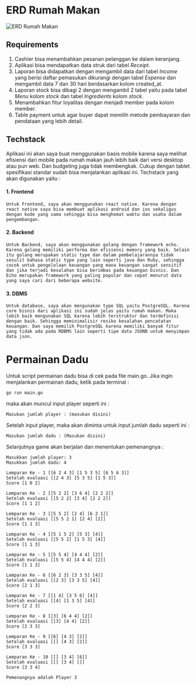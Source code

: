 # ERD Rumah Makan

![ERD Rumah Makan](/backend-30-Aug-23/ERD%20Rrumah%20Makan.png)

## Requirements

1. Cashier bisa menambahkan pesanan pelanggan ke dalam keranjang.
2. Aplikasi bisa mendapatkan data struk dari tabel _Receipt_.
3. Laporan bisa didapatkan dengan mengambil data dari tabel _Income_ yang berisi daftar pemasukan dikurangi dengan tabel _Expense_ dan mengambil data 7 dan 30 hari berdasarkan kolom created_at.
4. Laporan stock bisa dibagi 2 dengan mengambil 2 tabel yaitu pada tabel _Menu_ kolom _stock_ dan tabel _Ingredients_ kolom _stock_.
5. Menambahkan fitur loyalitas dengan menjadi member pada kolom member.
6. Table payment untuk agar buyer dapat memilih metode pembayaran dan pendataan yang lebih detail.

## Techstack

Aplikasi ini akan saya buat menggunakan basis mobile karena saya melihat efisiensi dari mobile pada rumah makan jauh lebih baik dari versi desktop atau pun web. Dan budgeting juga tidak membengkak. Cukup dengan tablet spesifikasi standar sudah bisa menjalankan aplikasi ini. Techstack yang akan digunakan yaitu :

#### 1. Frontend

    Untuk Frontend, saya akan menggunakan react native. Karena dengan react native saya bisa membuat aplikasi android dan ios sekaligus dengan kode yang sama sehingga bisa menghemat waktu dan usaha dalam pengembangan.

#### 2. Backend

    Untuk Backend, saya akan menggunakan golang dengan framework echo. Karena golang memiliki performa dan efisiensi memory yang baik. Selain itu golang merupakan static type dan dalam pembelajarannya tidak sesulit bahasa static type yang lain seperti java dan Ruby, sehingga cocok untuk pengelolaan keuangan yang mana keuangan sangat sensitif dan jika terjadi kesalahan bisa berimbas pada keuangan bisnis. Dan Echo merupakan framework yang paling popular dan cepat menurut data yang saya cari dari beberapa website.

#### 3. DBMS

    Untuk database, saya akan mengunakan type SQL yaitu PostgreSQL. Karena core bisnis dari aplikasi ini sudah jelas yaitu rumah makan. Maka lebih baik mengunakan SQL karena lebih terstruktur dan terdefinisi dengan baik. Sehingga meminimalisir resiko kesalahan pencatatan keuangan. Dan saya memilih PostgreSQL karena memiliki banyak fitur yang tidak ada pada RDBMS lain seperti tipe data JSONB untuk menyimpan data json.

# Permainan Dadu

Untuk script permainan dadu bisa di cek pada file main.go. Jika ingin menjalankan permainan dadu, ketik pada terminal :

    go run main.go

maka akan muncul input player seperti ini :

    Masukan jumlah player : (masukan disini)

Setelah input player, maka akan diminta untuk input jumlah dadu seperti ini :

    Masukan jumlah dadu : (Masukan disini)

Selanjutnya game akan berjalan dan menentukan pemenangnya :

    Masukkan jumlah player: 3
    Masukkan jumlah dadu: 4

    Lemparan Ke - 1 [[6 2 4 3] [1 5 3 5] [6 5 6 3]]
    Setelah evaluasi [[2 4 3] [5 3 5] [1 5 3]]
    Score [1 0 2]

    Lemparan Ke - 2 [[5 2 2] [3 6 4] [2 2 2]]
    Setelah evaluasi [[5 2 2] [3 4] [2 2 2]]
    Score [1 1 2]

    Lemparan Ke - 3 [[5 5 2] [2 4] [6 2 1]]
    Setelah evaluasi [[5 5 2 1] [2 4] [2]]
    Score [1 1 3]

    Lemparan Ke - 4 [[5 1 5 2] [5 3] [4]]
    Setelah evaluasi [[5 5 2] [1 5 3] [4]]
    Score [1 1 3]

    Lemparan Ke - 5 [[5 5 4] [4 4 4] [2]]
    Setelah evaluasi [[5 5 4] [4 4 4] [2]]
    Score [1 1 3]

    Lemparan Ke - 6 [[6 2 3] [3 3 5] [4]]
    Setelah evaluasi [[2 3] [3 3 5] [4]]
    Score [2 1 3]

    Lemparan Ke - 7 [[1 4] [3 5 6] [4]]
    Setelah evaluasi [[4] [1 3 5] [4]]
    Score [2 2 3]

    Lemparan Ke - 8 [[3] [6 4 4] [2]]
    Setelah evaluasi [[3] [4 4] [2]]
    Score [2 3 3]

    Lemparan Ke - 9 [[6] [4 3] [2]]
    Setelah evaluasi [[] [4 3] [2]]
    Score [3 3 3]

    Lemparan Ke - 10 [[] [3 4] [6]]
    Setelah evaluasi [[] [3 4] []]
    Score [3 3 4]

    Pemenangnya adalah Player 3
